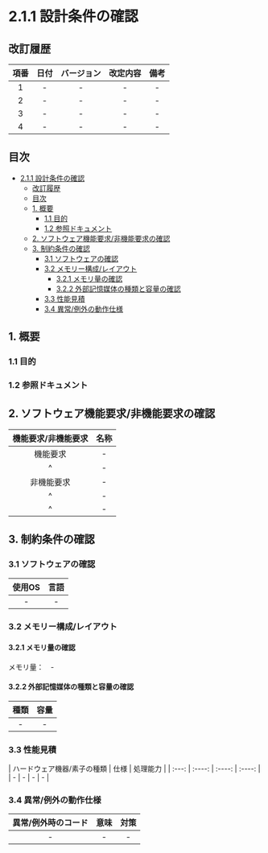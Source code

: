 # 2.1.1 設計条件の確認

## 改訂履歴

| 項番 | 日付 | バージョン | 改定内容 | 備考
| :----: | :----: | :----: | :----: | :----: |
| 1 | - | - | - | - | 
| 2 | - | - | - | - |
| 3 | - | - | - | - |
| 4 | - | - | - | - |

## 目次

- [2.1.1 設計条件の確認](#211-設計条件の確認)
  - [改訂履歴](#改訂履歴)
  - [目次](#目次)
  - [1. 概要](#1-概要)
    - [1.1 目的](#11-目的)
    - [1.2 参照ドキュメント](#12-参照ドキュメント)
  - [2. ソフトウェア機能要求/非機能要求の確認](#2-ソフトウェア機能要求非機能要求の確認)
  - [3. 制約条件の確認](#3-制約条件の確認)
    - [3.1 ソフトウェアの確認](#31-ソフトウェアの確認)
    - [3.2 メモリー構成/レイアウト](#32-メモリー構成レイアウト)
      - [3.2.1 メモリ量の確認](#321-メモリ量の確認)
      - [3.2.2 外部記憶媒体の種類と容量の確認](#322-外部記憶媒体の種類と容量の確認)
    - [3.3 性能見積](#33-性能見積)
    - [3.4 異常/例外の動作仕様](#34-異常例外の動作仕様)

## 1. 概要

### 1.1 目的　<!-- TODO: 目的を書く -->

### 1.2 参照ドキュメント　<!-- TODO: 参照ドキュメントを書く -->

## 2. ソフトウェア機能要求/非機能要求の確認
<!-- TODO: 機能要求、非機能要求を表にする -->
| 機能要求/非機能要求 | 名称 |
| :-: | :-: |
| 機能要求 | - |
| ^ | - |
| 非機能要求 | - |
| ^ | - |
| ^ | - |

## 3. 制約条件の確認

### 3.1 ソフトウェアの確認
<!-- TODO: 使用OS,言語を書く -->
| 使用OS | 言語 |
| :-: | :-: |
| - | - |

### 3.2 メモリー構成/レイアウト　<!-- TODO: メモリー構成を表で書く -->

#### 3.2.1 メモリ量の確認　<!-- TODO: メモリ量を確認する -->

メモリ量：　-

#### 3.2.2 外部記憶媒体の種類と容量の確認 <!-- TODO: 外部記憶媒体の種類と容量を確認し、表に書く -->

| 種類 | 容量 |
| :---: | :---: |
| - | - |

### 3.3 性能見積　<!-- TODO: ハードウェア機器/素子の種類、仕様、処理能力を表に書く-->

| ハードウェア機器/素子の種類 | 仕様 | 処理能力 |
| :---: | :----: | :----: | :----: |
| - | - | - | - |

### 3.4 異常/例外の動作仕様　<!-- TODO: 異常/例外時の動作を表に書く -->

| 異常/例外時のコード | 意味 | 対策 |
| :----: | :----: | :----: |
| - | - | - |
